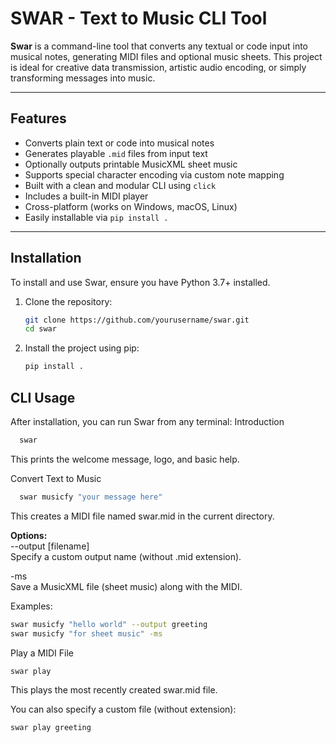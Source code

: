 # SWAR - Text to Music CLI Tool

**Swar** is a command-line tool that converts any textual or code input into musical notes, generating MIDI files and optional music sheets. This project is ideal for creative data transmission, artistic audio encoding, or simply transforming messages into music.

---

## Features

- Converts plain text or code into musical notes
- Generates playable `.mid` files from input text
- Optionally outputs printable MusicXML sheet music
- Supports special character encoding via custom note mapping
- Built with a clean and modular CLI using `click`
- Includes a built-in MIDI player
- Cross-platform (works on Windows, macOS, Linux)
- Easily installable via `pip install .`

---

## Installation

To install and use Swar, ensure you have Python 3.7+ installed.

1. Clone the repository:

   ```bash
   git clone https://github.com/yourusername/swar.git
   cd swar
2. Install the project using pip:

    ```bash
    pip install .

## CLI Usage
After installation, you can run Swar from any terminal:
Introduction

  ```bash
    swar
  ```
This prints the welcome message, logo, and basic help.

Convert Text to Music

  ```bash
    swar musicfy "your message here"
  ```
    
This creates a MIDI file named swar.mid in the current directory.

**Options:**
<br>
--output [filename] <br>
      Specify a custom output name (without .mid extension).

-ms <br>
Save a MusicXML file (sheet music) along with the MIDI.

Examples:

  ```bash
  swar musicfy "hello world" --output greeting
  swar musicfy "for sheet music" -ms
  ```
    
Play a MIDI File

```bash
swar play
```
This plays the most recently created swar.mid file.

You can also specify a custom file (without extension):

  ```bash
  swar play greeting
